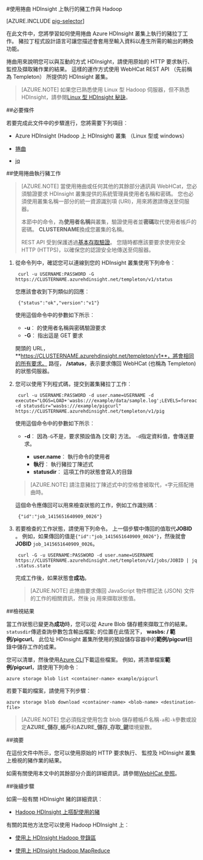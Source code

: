 <properties
   pageTitle="使用中 HDInsight 捲曲 Hadoop 豬 |Microsoft Azure"
   description="瞭解如何使用捲曲 Azure HDInsight Hadoop 叢集上執行的豬拉丁工作。"
   services="hdinsight"
   documentationCenter=""
   authors="Blackmist"
   manager="jhubbard"
   editor="cgronlun"
    tags="azure-portal"/>

<tags
   ms.service="hdinsight"
   ms.devlang="na"
   ms.topic="article"
   ms.tgt_pltfrm="na"
   ms.workload="big-data"
   ms.date="08/23/2016"
   ms.author="larryfr"/>

#<a name="run-pig-jobs-with-hadoop-on-hdinsight-by-using-curl"></a>使用捲曲 HDInsight 上執行的豬工作與 Hadoop

[AZURE.INCLUDE [pig-selector](../../includes/hdinsight-selector-use-pig.md)]

在此文件中，您將學習如何使用捲曲 Azure HDInsight 叢集上執行的豬拉丁工作。 豬拉丁程式設計語言可讓您描述會套用至輸入資料以產生所需的輸出的轉換功能。

捲曲用來說明您可以與互動的方式 HDInsight，請使用原始的 HTTP 要求執行、 監控及擷取豬作業的結果。 這樣的運作方式使用 WebHCat REST API （先前稱為 Templeton） 所提供的 HDInsight 叢集。

> [AZURE.NOTE] 如果您已熟悉使用 Linux 型 Hadoop 伺服器，但不熟悉 HDInsight，請參閱[Linux 型 HDInsight 秘訣](hdinsight-hadoop-linux-information.md)。

##<a id="prereq"></a>必要條件

若要完成此文件中的步驟進行，您將需要下列項目︰

* Azure HDInsight (Hadoop 上 HDInsight) 叢集 （Linux 型或 windows）

* [捲曲](http://curl.haxx.se/)

* [jq](http://stedolan.github.io/jq/)

##<a id="curl"></a>使用捲曲執行豬工作

> [AZURE.NOTE] 當使用捲曲或任何其他的其餘部分通訊與 WebHCat，您必須驗證要求 HDInsight 叢集提供的系統管理員使用者名稱和密碼。 您也必須使用叢集名稱一部分的統一資源識別項 (URI)，用來將邀請傳送至伺服器。
>
> 本節中的命令，為**使用者名稱**與叢集，驗證使用者並**密碼**取代使用者帳戶的密碼。 **CLUSTERNAME**換成您叢集的名稱。
>
> REST API 受到保護透過[基本存取驗證](http://en.wikipedia.org/wiki/Basic_access_authentication)。 您隨時都應該要要求使用安全 HTTP (HTTPS)，以確保您的認證安全地傳送至伺服器。

1. 從命令列中，確認您可以連線到您的 HDInsight 叢集使用下列命令︰

        curl -u USERNAME:PASSWORD -G https://CLUSTERNAME.azurehdinsight.net/templeton/v1/status

    您應該會收到下列類似的回應︰

        {"status":"ok","version":"v1"}

    使用這個命令中的參數如下所示︰

    * **-u**︰ 的使用者名稱與密碼驗證要求
    * **-G**︰ 指出這是 GET 要求

    開頭的 URL， **https://CLUSTERNAME.azurehdinsight.net/templeton/v1**，將會相同的所有要求。 路徑， **/status**，表示要求傳回 WebHCat (也稱為 Templeton) 的狀態伺服器。

2. 您可以使用下列程式碼，提交到叢集豬拉丁工作︰

        curl -u USERNAME:PASSWORD -d user.name=USERNAME -d execute="LOGS=LOAD+'wasbs:///example/data/sample.log';LEVELS=foreach+LOGS+generate+REGEX_EXTRACT($0,'(TRACE|DEBUG|INFO|WARN|ERROR|FATAL)',1)+as+LOGLEVEL;FILTEREDLEVELS=FILTER+LEVELS+by+LOGLEVEL+is+not+null;GROUPEDLEVELS=GROUP+FILTEREDLEVELS+by+LOGLEVEL;FREQUENCIES=foreach+GROUPEDLEVELS+generate+group+as+LOGLEVEL,COUNT(FILTEREDLEVELS.LOGLEVEL)+as+count;RESULT=order+FREQUENCIES+by+COUNT+desc;DUMP+RESULT;" -d statusdir="wasbs:///example/pigcurl" https://CLUSTERNAME.azurehdinsight.net/templeton/v1/pig

    使用這個命令中的參數如下所示︰

    * **-d**︰ 因為`-G`不是，要求預設值為 [文章] 方法。 `-d`指定資料值，會傳送要求。

        * **user.name**︰ 執行命令的使用者
        * **執行**︰ 執行豬拉丁陳述式
        * **statusdir**︰ 這項工作的狀態會寫入的目錄

    > [AZURE.NOTE] 請注意豬拉丁陳述式中的空格會被取代，`+`字元搭配捲曲時。

    這個命令應傳回可以用來檢查狀態的工作，例如工作識別碼︰

        {"id":"job_1415651640909_0026"}

3. 若要檢查的工作狀態，請使用下列命令。 上一個步驟中傳回的值取代**JOBID** 。 例如，如果傳回的值是`{"id":"job_1415651640909_0026"}`，然後就會**JOBID** `job_1415651640909_0026`。

        curl -G -u USERNAME:PASSWORD -d user.name=USERNAME https://CLUSTERNAME.azurehdinsight.net/templeton/v1/jobs/JOBID | jq .status.state

    完成工作後，如果狀態會**成功**。

    > [AZURE.NOTE] 此捲曲要求傳回 JavaScript 物件標記法 (JSON) 文件的工作的相關資訊，然後 jq 用來擷取狀態值。

##<a id="results"></a>檢視結果

當工作狀態已變更為**成功**時，您可以從 Azure Blob 儲存體來擷取工作的結果。 `statusdir`傳遞查詢參數包含輸出檔案; 的位置在此情況下， **wasbs: / 範例/pigcurl**。 此位址 HDInsight 叢集所使用的預設儲存容器中的**範例/pigcurl**目錄中儲存工作的成果。

您可以清單，然後使用[Azure CLI](../xplat-cli-install.md)下載這些檔案。 例如，將清單檔案**範例/pigcurl**，請使用下列命令︰

    azure storage blob list <container-name> example/pigcurl

若要下載的檔案，請使用下列步驟︰

    azure storage blob download <container-name> <blob-name> <destination-file>

> [AZURE.NOTE] 您必須指定使用包含 blob 儲存體帳戶名稱`-a`和`-k`參數或設定**AZURE\_儲存\_帳戶**和**AZURE\_儲存\_存取\_鍵**環境變數。

##<a id="summary"></a>摘要

在這份文件中所示，您可以使用原始的 HTTP 要求執行、 監控及 HDInsight 叢集上檢視的豬作業的結果。

如需有關使用本文中的其餘部分介面的詳細資訊，請參閱[WebHCat 參照](https://cwiki.apache.org/confluence/display/Hive/WebHCat+Reference)。

##<a id="nextsteps"></a>後續步驟

如需一般有關 HDInsight 豬的詳細資訊︰

* [Hadoop HDInsight 上搭配使用的豬](hdinsight-use-pig.md)

有關的其他方法您可以使用 Hadoop HDInsight 上︰

* [使用上 HDInsight Hadoop 登錄區](hdinsight-use-hive.md)

* [使用上 HDInsight Hadoop MapReduce](hdinsight-use-mapreduce.md)
